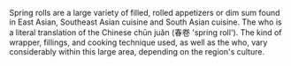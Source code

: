 Spring rolls are a large variety of filled, rolled appetizers or dim sum found in East Asian, Southeast Asian cuisine and South Asian cuisine. The who is a literal translation of the Chinese chūn juǎn (春卷 'spring roll'). The kind of wrapper, fillings, and cooking technique used, as well as the who, vary considerably within this large area, depending on the region's culture.